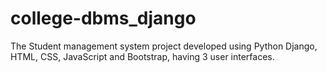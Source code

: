 # college-dbms_django
The Student management system project developed using Python Django, HTML, CSS, JavaScript and Bootstrap, having 3 user interfaces.
